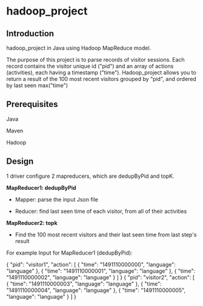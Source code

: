 # hadoop_project

## Introduction
hadoop_project in Java using Hadoop MapReduce model.

The purpose of this project is to parse records of visitor sessions. Each record contains the visitor unique id ("pid") and an array of actions (activities), each having a timestamp ("time"). Hadoop_project allows you to return a result of the 100 most recent visitors grouped by "pid", and ordered by last seen max("time")

## Prerequisites
Java

Maven

Hadoop

## Design

1 driver configure 2 mapreducers, which are dedupByPid and topK.
 
**MapReducer1: dedupByPid**
  
   - Mapper: parse the input Json file 
  
   - Reducer: find last seen time of each visitor, from all of their activities


**MapReducer2: topk**
  
   - Find the 100 most recent visitors and their last seen time from last step's result

For example
Input for MapReducer1 (dedupByPid):

{
  "pid": "visitor1",
  "action": [
    {
      "time": "1491110000000",
      "language": "language"
    },
    {
      "time": "1491110000001",
      "language": "language"
    },
    {
      "time": "1491110000002",
      "language": "language"
    }
  ]
}
{
  "pid": "visitor2",
  "action": [
    {
      "time": "1491110000003",
      "language": "language"
    },
    {
      "time": "1491110000004",
      "language": "language"
    },
    {
      "time": "1491110000005",
      "language": "language"
    }
  ]
}
